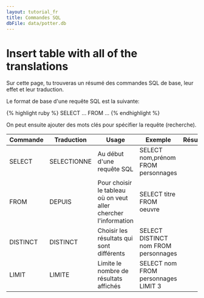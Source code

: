 ```yaml
---
layout: tutorial_fr
title: Commandes SQL
dbFile: data/potter.db
---
```


# Insert table with all of the translations
Sur cette page, tu trouveras un résumé des commandes SQL de base, leur effet et leur traduction.

Le format de base d'une requête SQL est la suivante:

{% highlight ruby %}
SELECT ... FROM ... 
{% endhighlight %}

On peut ensuite ajouter des mots clés pour spécifier la requête (recherche). 

<table class = "datatable">
<thead>
  <tr>
    <th>Commande</th>
    <th>Traduction</th>
    <th>Usage</th>
    <th>Exemple</th>
    <th>Résultat</th>
  </tr>
</thead>
<tbody>
  <tr>
    <td>SELECT</td>
    <td>SELECTIONNE</td>
    <td>Au début d'une requête SQL</td>
    <td>SELECT nom,prénom FROM personnages </td>
    <td></td>
  </tr>
  <tr>
    <td>FROM</td>
    <td>DEPUIS</td>
    <td>Pour choisir le tableau où on veut aller chercher l'information</td>
    <td>SELECT titre FROM oeuvre</td>
    <td></td>
  </tr>
  <tr>
    <td>DISTINCT</td>
    <td>DISTINCT</td>
    <td>Choisir les résultats qui sont différents</td>
    <td>SELECT DISTINCT nom FROM personnages</td>
    <td></td>
  </tr>
  <tr>
    <td>LIMIT</td>
    <td>LIMITE</td>
    <td>Limite le nombre de résultats affichés</td>
    <td>SELECT nom FROM personnages LIMIT 3</td>
    <td></td>
  </tr>
</tbody>
</table>